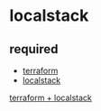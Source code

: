 # localstack

## required

- [terraform](https://developer.hashicorp.com/terraform/tutorials/aws-get-started/install-cli)
- [localstack](https://docs.localstack.cloud/getting-started/installation/)

[terraform + localstack](https://docs.localstack.cloud/user-guide/integrations/terraform/)

